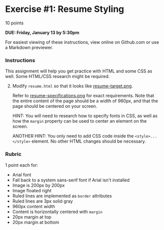 # Exercise #1: Resume Styling

10 points

**DUE: Friday, January 13 by 5:30pm**

For easiest viewing of these instructions, view online on Github.com or use a Markdown previewer.


### Instructions

This assignment will help you get practice with HTML and
some CSS as well.  Some HTML/CSS research might be required.

2. Modify `resume.html`
   so that it looks like [resume-target.png](resume-target.png).

   Refer to [resume-specifications.png](resume-specifications.png) for exact
   requirements.  Note that the entire content
   of the page should be a width of 960px, and that
   the page should be centered on your screen.

   HINT: You will need to research how to specify fonts in CSS, as well as how the `margin`
   property can be used to center an element
   on the screen.

   ANOTHER HINT: You only need to add CSS code inside the `<style>...</style>` element.  No other HTML
   changes should be necessary.

### Rubric

1 point each for:
- Arial font
- Fall back to a system sans-serif font if Arial isn't installed
- Image is 200px by 200px
- Image floated right
- Ruled lines are implemented as `border` attributes
- Ruled lines are 3px solid gray
- 960px content width
- Content is horizontally centered with `margin`
- 20px margin at top
- 20px margin at bottom
